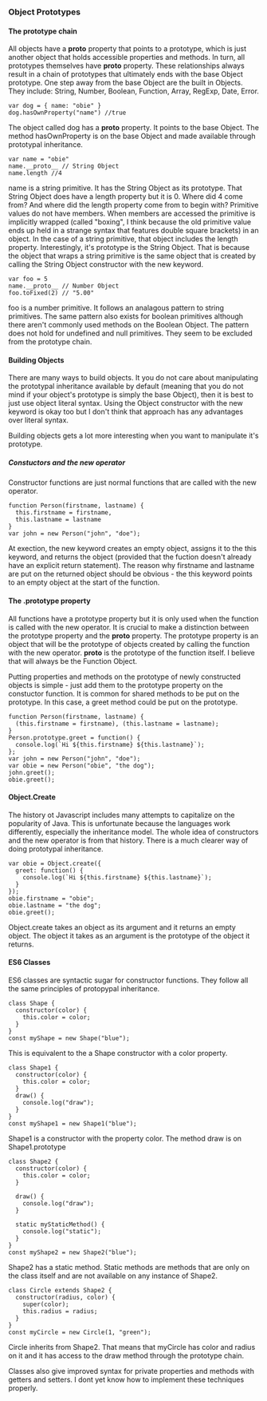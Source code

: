 ### Object Prototypes

#### The prototype chain

All objects have a **proto** property that points to a prototype, which is just another object that holds accessible properties and methods. In turn, all prototypes themselves have **proto** property. These relationships always result in a chain of prototypes that ultimately ends with the base Object prototype. One step away from the base Object are the built in Objects. They include: String, Number, Boolean, Function, Array, RegExp, Date, Error.

```
var dog = { name: "obie" }
dog.hasOwnProperty("name") //true
```

The object called dog has a **proto** property. It points to the base Object. The method hasOwnProperty is on the base Object and made available through prototypal inheritance.

```
var name = "obie"
name.__proto__ // String Object
name.length //4
```

name is a string primitive. It has the String Object as its prototype. That String Object does have a length property but it is 0. Where did 4 come from? And where did the length property come from to begin with? Primitive values do not have members. When members are accessed the primitive is implicitly wrapped (called "boxing", I think because the old primitive value ends up held in a strange syntax that features double square brackets) in an object. In the case of a string primitive, that object includes the length property. Interestingly, it's prototype is the String Object. That is because the object that wraps a string primitive is the same object that is created by calling the String Object constructor with the new keyword.

```
var foo = 5
name.__proto__ // Number Object
foo.toFixed(2) // "5.00"
```

foo is a number primitive. It follows an analagous pattern to string primitives. The same pattern also exists for boolean primitives although there aren't commonly used methods on the Boolean Object. The pattern does not hold for undefined and null primitives. They seem to be excluded from the prototype chain.

#### Building Objects

There are many ways to build objects. It you do not care about manipulating the prototypal inheritance available by default (meaning that you do not mind if your object's prototype is simply the base Object), then it is best to just use object literal syntax. Using the Object constructor with the new keyword is okay too but I don't think that approach has any advantages over literal syntax.

Building objects gets a lot more interesting when you want to manipulate it's prototype.

##### Constuctors and the new operator

Constructor functions are just normal functions that are called with the new operator.

```
function Person(firstname, lastname) {
  this.firstname = firstname,
  this.lastname = lastname
}
var john = new Person("john", "doe");
```

At exection, the new keyword creates an empty object, assigns it to the this keyword, and returns the object (provided that the fuction doesn't already have an explicit return statement). The reason why firstname and lastname are put on the returned object should be obvious - the this keyword points to an empty object at the start of the function.

#### The .prototype property

All functions have a prototype property but it is only used when the function is called with the new operator. It is crucial to make a distinction between the prototype property and the **proto** property. The prototype property is an object that will be the prototype of objects created by calling the function with the new operator. **proto** is the prototype of the function itself. I believe that will always be the Function Object.

Putting properties and methods on the prototype of newly constructed objects is simple - just add them to the prototype property on the constuctor function. It is common for shared methods to be put on the prototype. In this case, a greet method could be put on the prototype.

```
function Person(firstname, lastname) {
  (this.firstname = firstname), (this.lastname = lastname);
}
Person.prototype.greet = function() {
  console.log(`Hi ${this.firstname} ${this.lastname}`);
};
var john = new Person("john", "doe");
var obie = new Person("obie", "the dog");
john.greet();
obie.greet();
```

#### Object.Create

The history ot Javascript includes many attempts to capitalize on the popularity of Java. This is unfortunate because the languages work differently, especially the inheritance model. The whole idea of constructors and the new operator is from that history. There is a much clearer way of doing prototypal inheritance.

```
var obie = Object.create({
  greet: function() {
    console.log(`Hi ${this.firstname} ${this.lastname}`);
  }
});
obie.firstname = "obie";
obie.lastname = "the dog";
obie.greet();
```

Object.create takes an object as its argument and it returns an empty object. The object it takes as an argument is the prototype of the object it returns.

#### ES6 Classes

ES6 classes are syntactic sugar for constructor functions. They follow all the same principles of protopypal inheritance.

```
class Shape {
  constructor(color) {
    this.color = color;
  }
}
const myShape = new Shape("blue");
```

This is equivalent to the a Shape constructor with a color property.

```
class Shape1 {
  constructor(color) {
    this.color = color;
  }
  draw() {
    console.log("draw");
  }
}
const myShape1 = new Shape1("blue");
```

Shape1 is a constructor with the property color. The method draw is on Shape1.prototype

```
class Shape2 {
  constructor(color) {
    this.color = color;
  }

  draw() {
    console.log("draw");
  }

  static myStaticMethod() {
    console.log("static");
  }
}
const myShape2 = new Shape2("blue");
```

Shape2 has a static method. Static methods are methods that are only on the class
itself and are not available on any instance of Shape2.

```
class Circle extends Shape2 {
  constructor(radius, color) {
    super(color);
    this.radius = radius;
  }
}
const myCircle = new Circle(1, "green");
```

Circle inherits from Shape2. That means that myCircle has color and radius on it and it has access to the draw method through the prototype chain.

Classes also give improved syntax for private properties and methods with getters and setters.
I dont yet know how to implement these techniques properly.
